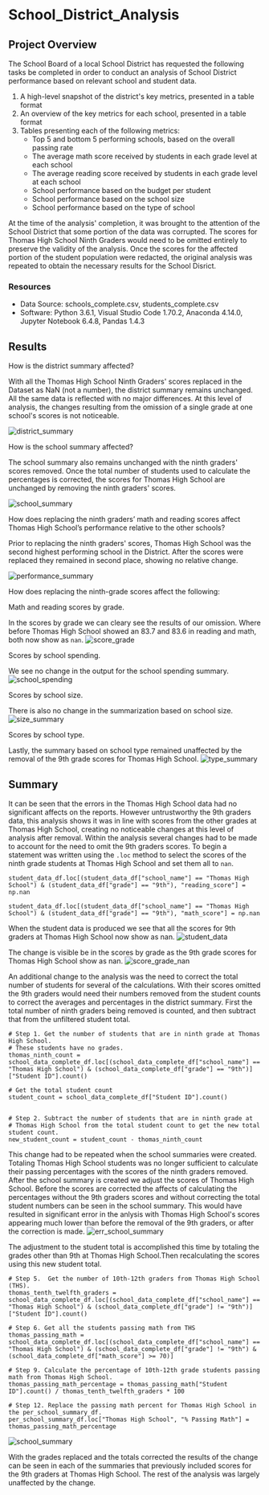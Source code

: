 # School_District_Analysis

## Project Overview

The School Board of a local School District has requested the following tasks be completed in order to conduct an analysis of School District performance based on relevant school and student data.

1. A high-level snapshot of the district's key metrics, presented in a table format
2. An overview of the key metrics for each school, presented in a table format
3. Tables presenting each of the following metrics:
    - Top 5 and bottom 5 performing schools, based on the overall passing rate
    - The average math score received by students in each grade level at each school
    - The average reading score received by students in each grade level at each school
    - School performance based on the budget per student
    - School performance based on the school size 
    - School performance based on the type of school

At the time of the analysis' completion, it was brought to the attention of the School District that some portion of the data was corrupted. The scores for Thomas High School Ninth Graders would need to be omitted entirely to preserve the validity of the analysis. Once the scores for the affected portion of the student population were redacted, the original analysis was repeated to obtain the necessary results for the School Disrict.

### Resources

- Data Source: schools_complete.csv, students_complete.csv
- Software: Python 3.6.1, Visual Studio Code 1.70.2, Anaconda 4.14.0, Jupyter Notebook 6.4.8, Pandas 1.4.3

## Results

How is the district summary affected?

With all the Thomas High School Ninth Graders' scores replaced in the Dataset as NaN (not a number), the district summary remains unchanged. All the same data is reflected with no major differences. At this level of analysis, the changes resulting from the omission of a single grade at one school's scores is not noticeable. 

![district_summary](https://github.com/Jforbus/School_District_Analysis/blob/main/Resources/district_summary.png)



How is the school summary affected?

The school summary also remains unchanged with the ninth graders' scores removed. Once the total number of students used to calculate the percentages is corrected, the scores for Thomas High School are unchanged by removing the ninth graders' scores.

![school_summary](https://github.com/Jforbus/School_District_Analysis/blob/main/Resources/school_summary.png)


How does replacing the ninth graders’ math and reading scores affect Thomas High School’s performance relative to the other schools?

Prior to replacing the ninth graders' scores, Thomas High School was the second highest performing school in the District. After the scores were replaced they remained in second place, showing no relative change.

![performance_summary](https://github.com/Jforbus/School_District_Analysis/blob/main/Resources/performance-summary.png)

How does replacing the ninth-grade scores affect the following:
    
   Math and reading scores by grade.
        
   In the scores by grade we can cleary see the results of our omission. Where before Thomas High School showed an 83.7 and 83.6 in 
   reading and math, both now show as `nan`.
        ![score_grade](https://github.com/Jforbus/School_District_Analysis/blob/main/Resources/scores_grade.png)
        
   
   Scores by school spending.
    
   We see no change in the output for the school spending summary. 
        ![school_spending](https://github.com/Jforbus/School_District_Analysis/blob/main/Resources/spending_summary.png)
        
   
   Scores by school size.
    
   There is also no change in the summarization based on school size.
       ![size_summary](https://github.com/Jforbus/School_District_Analysis/blob/main/Resources/size_summary.png)
       
   
   Scores by school type.
     
   Lastly, the summary based on school type remained unaffected by the removal of the 9th grade scores for Thomas High School.
       ![type_summary](https://github.com/Jforbus/School_District_Analysis/blob/main/Resources/type_summary.png)

## Summary
It can be seen that the errors in the Thomas High School data had no significant affects on the reports. However untrustworthy the 9th graders data, this analysis shows it was in line with scores from the other grades at Thomas High School, creating no noticeable changes at this level of analysis after removal. 
Within the analysis several changes had to be made to account for the need to omit the 9th graders scores.
To begin a statement was written using the `.loc` method to select the scores of the ninth grade students at Thomas High School and set them all to `nan`.
```
student_data_df.loc[(student_data_df["school_name"] == "Thomas High School") & (student_data_df["grade"] == "9th"), "reading_score"] = np.nan

student_data_df.loc[(student_data_df["school_name"] == "Thomas High School") & (student_data_df["grade"] == "9th"), "math_score"] = np.nan
```

When the student data is produced we see that all the scores for 9th graders at Thomas High School now show as nan.
![student_data](https://github.com/Jforbus/School_District_Analysis/blob/main/Resources/student_data.png)

The change is visible be in the scores by grade as the 9th grade scores for Thomas High School show as nan.
![score_grade_nan](https://github.com/Jforbus/School_District_Analysis/blob/main/Resources/score_grade_nan.png)

An additional change to the analysis was the need to correct the total number of students for several of the calculations. With their scores omitted the 9th graders would need their numbers removed from the student counts to correct the averages and percentages in the district summary.
First the total number of ninth graders being removed is counted, and then subtract that from the unfiltered student total.
```
# Step 1. Get the number of students that are in ninth grade at Thomas High School.
# These students have no grades. 
thomas_ninth_count = school_data_complete_df.loc[(school_data_complete_df["school_name"] == "Thomas High School") & (school_data_complete_df["grade"] == "9th")]["Student ID"].count()

# Get the total student count 
student_count = school_data_complete_df["Student ID"].count()


# Step 2. Subtract the number of students that are in ninth grade at 
# Thomas High School from the total student count to get the new total student count.
new_student_count = student_count - thomas_ninth_count
```
This change had to be repeated when the school summaries were created. Totaling Thomas High School students was no longer sufficient to calculate their passing percentages with the scores of the ninth graders removed. After the school summary is created we adjust the scores of Thomas High School. Before the scores are corrected the affects of calculating the percentages without the 9th graders scores and without correcting the total student numbers can be seen in the school summary. This would have resulted in significant error in the anlysis with Thomas High School's scores appearing much lower than before the removal of the 9th graders, or after the correction is made.
![err_school_summary](https://github.com/Jforbus/School_District_Analysis/blob/main/Resources/err_school_summary.png)

The adjustment to the student total is accomplished this time by totaling the grades other than 9th at Thomas High School.Then recalculating the scores using this new student total.
```
# Step 5.  Get the number of 10th-12th graders from Thomas High School (THS).
thomas_tenth_twelfth_graders = school_data_complete_df.loc[(school_data_complete_df["school_name"] == "Thomas High School") & (school_data_complete_df["grade"] != "9th")]["Student ID"].count()

# Step 6. Get all the students passing math from THS
thomas_passing_math = school_data_complete_df.loc[(school_data_complete_df["school_name"] == "Thomas High School") & (school_data_complete_df["grade"] != "9th") & (school_data_complete_df["math_score"] >= 70)]

# Step 9. Calculate the percentage of 10th-12th grade students passing math from Thomas High School. 
thomas_passing_math_percentage = thomas_passing_math["Student ID"].count() / thomas_tenth_twelfth_graders * 100

# Step 12. Replace the passing math percent for Thomas High School in the per_school_summary_df.
per_school_summary_df.loc["Thomas High School", "% Passing Math"] = thomas_passing_math_percentage

```
![school_summary](https://github.com/Jforbus/School_District_Analysis/blob/main/Resources/school_summary.png)

With the grades replaced and the totals corrected the results of the change can be seen in each of the summaries that previously included scores for the 9th graders at Thomas High School. The rest of the analysis was largely unaffected by the change. 
